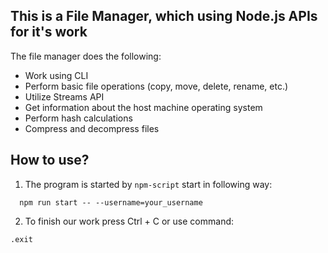 ## This is a File Manager, which using Node.js APIs for it's work

The file manager does the following:

- Work using CLI
- Perform basic file operations (copy, move, delete, rename, etc.)
- Utilize Streams API
- Get information about the host machine operating system
- Perform hash calculations
- Compress and decompress files

## How to use?

1. The program is started by `npm-script` start in following way:

```
  npm run start -- --username=your_username

```

2. To finish our work press Ctrl + C or use command:

```
.exit
```
